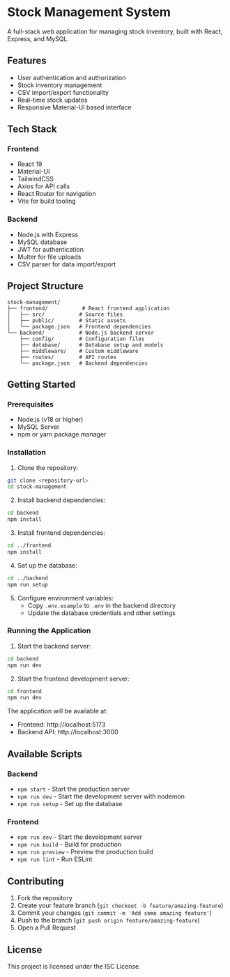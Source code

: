 # Stock Management System

A full-stack web application for managing stock inventory, built with React, Express, and MySQL.

## Features

- User authentication and authorization
- Stock inventory management
- CSV import/export functionality
- Real-time stock updates
- Responsive Material-UI based interface

## Tech Stack

### Frontend
- React 19
- Material-UI
- TailwindCSS
- Axios for API calls
- React Router for navigation
- Vite for build tooling

### Backend
- Node.js with Express
- MySQL database
- JWT for authentication
- Multer for file uploads
- CSV parser for data import/export

## Project Structure

```
stock-management/
├── frontend/           # React frontend application
│   ├── src/           # Source files
│   ├── public/        # Static assets
│   └── package.json   # Frontend dependencies
└── backend/           # Node.js backend server
    ├── config/        # Configuration files
    ├── database/      # Database setup and models
    ├── middleware/    # Custom middleware
    ├── routes/        # API routes
    └── package.json   # Backend dependencies
```

## Getting Started

### Prerequisites
- Node.js (v18 or higher)
- MySQL Server
- npm or yarn package manager

### Installation

1. Clone the repository:
```bash
git clone <repository-url>
cd stock-management
```

2. Install backend dependencies:
```bash
cd backend
npm install
```

3. Install frontend dependencies:
```bash
cd ../frontend
npm install
```

4. Set up the database:
```bash
cd ../backend
npm run setup
```

5. Configure environment variables:
   - Copy `.env.example` to `.env` in the backend directory
   - Update the database credentials and other settings

### Running the Application

1. Start the backend server:
```bash
cd backend
npm run dev
```

2. Start the frontend development server:
```bash
cd frontend
npm run dev
```

The application will be available at:
- Frontend: http://localhost:5173
- Backend API: http://localhost:3000

## Available Scripts

### Backend
- `npm start` - Start the production server
- `npm run dev` - Start the development server with nodemon
- `npm run setup` - Set up the database

### Frontend
- `npm run dev` - Start the development server
- `npm run build` - Build for production
- `npm run preview` - Preview the production build
- `npm run lint` - Run ESLint

## Contributing

1. Fork the repository
2. Create your feature branch (`git checkout -b feature/amazing-feature`)
3. Commit your changes (`git commit -m 'Add some amazing feature'`)
4. Push to the branch (`git push origin feature/amazing-feature`)
5. Open a Pull Request

## License

This project is licensed under the ISC License. 